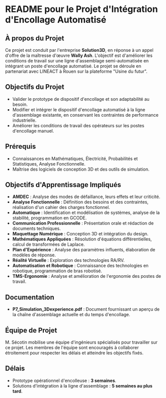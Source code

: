 # README pour le Projet d'Intégration d'Encollage Automatisé

## À propos du Projet

Ce projet est conduit par l'entreprise **Solution3D**, en réponse à un appel d'offre de la maîtresse d'œuvre **Wally Ash**. L'objectif est d'améliorer les conditions de travail sur une ligne d'assemblage semi-automatisée en intégrant un poste d'encollage automatisé. Le projet se déroule en partenariat avec LINEACT à Rouen sur la plateforme "Usine du futur".

## Objectifs du Projet

- Valider le prototype de dispositif d'encollage et son adaptabilité au besoin.
- Modifier et intégrer le dispositif d'encollage automatisé à la ligne d'assemblage existante, en conservant les contraintes de performance industrielle.
- Améliorer les conditions de travail des opérateurs sur les postes d'encollage manuel.

## Prérequis

- Connaissances en Mathématiques, Électricité, Probabilités et Statistiques, Analyse Fonctionnelle.
- Maîtrise des logiciels de conception 3D et des outils de simulation.

## Objectifs d'Apprentissage Impliqués

- **AMDEC** : Analyse des modes de défaillance, leurs effets et leur criticité.
- **Analyse Fonctionnelle** : Définition des besoins et des contraintes, réalisation d'un cahier des charges fonctionnel.
- **Automatique** : Identification et modélisation de systèmes, analyse de la stabilité, programmation en GCODE.
- **Communication Professionnelle** : Présentation orale et rédaction de documents techniques.
- **Maquettage Numérique** : Conception 3D et intégration du design.
- **Mathématiques Appliquées** : Résolution d'équations différentielles, calcul de transformées de Laplace.
- **Plan d'Expérience** : Analyse des paramètres influents, élaboration de modèles de réponse.
- **Réalité Virtuelle** : Exploration des technologies RA/RV.
- **Automatisation et Robotique** : Connaissance des technologies en robotique, programmation de bras robotisé.
- **TMS-Ergonomie** : Analyse et amélioration de l'ergonomie des postes de travail.

## Documentation

- **P7_Simulation_3Dexperience.pdf** : Document fournissant un aperçu de la chaîne d'assemblage actuelle et du temps d'encollage.

## Équipe de Projet

M. Sécotin mobilise une équipe d'ingénieurs spécialisés pour travailler sur ce projet. Les membres de l'équipe sont encouragés à collaborer étroitement pour respecter les délais et atteindre les objectifs fixés.

## Délais

- Prototype opérationnel d'encolleuse : **3 semaines**.
- Solutions d'intégration à la ligne d'assemblage : **5 semaines au plus tard**.